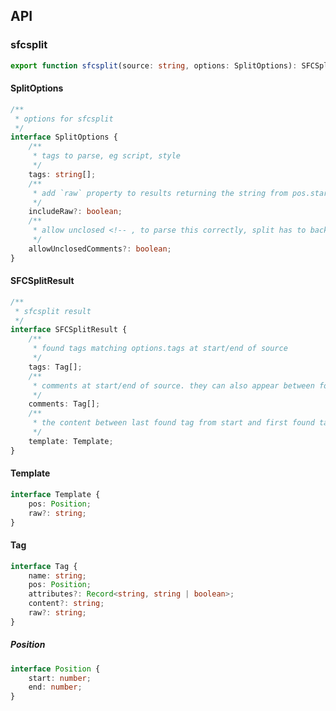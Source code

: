<!-- generated, do not modify -->
## API 

### sfcsplit

```ts
export function sfcsplit(source: string, options: SplitOptions): SFCSplitResult;
```

#### SplitOptions

```ts
/**
 * options for sfcsplit
 */
interface SplitOptions {
	/**
	 * tags to parse, eg script, style
	 */
	tags: string[];
	/**
	 * add `raw` property to results returning the string from pos.start to pos.end
	 */
	includeRaw?: boolean;
	/**
	 * allow unclosed <!-- , to parse this correctly, split has to backtrack more and is slower as a result
	 */
	allowUnclosedComments?: boolean;
}
```

#### SFCSplitResult

```ts
/**
 * sfcsplit result
 */
interface SFCSplitResult {
	/**
	 * found tags matching options.tags at start/end of source
	 */
	tags: Tag[];
	/**
	 * comments at start/end of source. they can also appear between found tags
	 */
	comments: Tag[];
	/**
	 * the content between last found tag from start and first found tag from end
	 */
	template: Template;
}
```

#### Template

```ts
interface Template {
	pos: Position;
	raw?: string;
}
```

#### Tag

```ts
interface Tag {
	name: string;
	pos: Position;
	attributes?: Record<string, string | boolean>;
	content?: string;
	raw?: string;
}
```

##### Position

```ts
interface Position {
	start: number;
	end: number;
}
```
